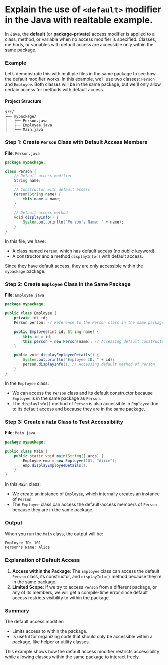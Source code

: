# Explain the use of `<default>` modifier in the Java with realtable example.

In Java, the **default** (or **package-private**) access modifier is applied to a class, method, or variable when no access modifier is specified. Classes, methods, or variables with default access are accessible only within the same package.

### Example

Let’s demonstrate this with multiple files in the same package to see how the default modifier works. In this example, we’ll use two classes: `Person` and `Employee`. Both classes will be in the same package, but we'll only allow certain access for methods with default access.

#### Project Structure

```
src/
├── mypackage/
│   ├── Person.java
│   ├── Employee.java
│   └── Main.java
```

### Step 1: Create `Person` Class with Default Access Members

**File**: `Person.java`

```java
package mypackage;

class Person {
    // Default access modifier
    String name;

    // Constructor with default access
    Person(String name) {
        this.name = name;
    }

    // Default access method
    void displayInfo() {
        System.out.println("Person's Name: " + name);
    }
}
```

In this file, we have:
- A class named `Person`, which has default access (no public keyword).
- A constructor and a method `displayInfo()` with default access.

Since they have default access, they are only accessible within the `mypackage` package.

### Step 2: Create `Employee` Class in the Same Package

**File**: `Employee.java`

```java
package mypackage;

public class Employee {
    private int id;
    Person person; // Reference to the Person class in the same package

    public Employee(int id, String name) {
        this.id = id;
        this.person = new Person(name); // Accessing default constructor of Person
    }

    public void displayEmployeeDetails() {
        System.out.println("Employee ID: " + id);
        person.displayInfo(); // Accessing default method of Person
    }
}
```

In the `Employee` class:
- We can access the `Person` class and its default constructor because `Employee` is in the same package as `Person`.
- The `displayInfo()` method of `Person` is also accessible in `Employee` due to its default access and because they are in the same package.

### Step 3: Create a `Main` Class to Test Accessibility

**File**: `Main.java`

```java
package mypackage;

public class Main {
    public static void main(String[] args) {
        Employee emp = new Employee(101, "Alice");
        emp.displayEmployeeDetails();
    }
}
```

In this `Main` class:
- We create an instance of `Employee`, which internally creates an instance of `Person`.
- The `Employee` class can access the default-access members of `Person` because they are in the same package.
  
### Output

When you run the `Main` class, the output will be:

```
Employee ID: 101
Person's Name: Alice
```

### Explanation of Default Access

1. **Access within the Package**: The `Employee` class can access the default `Person` class, its constructor, and `displayInfo()` method because they’re in the same package.
2. **Limited Scope**: If we try to access `Person` from a different package, or any of its members, we will get a compile-time error since default access restricts visibility to within the package.

### Summary

The default access modifier:
- Limits access to within the package.
- Is useful for organizing code that should only be accessible within a package, like helper or utility classes.
  
This example shows how the default access modifier restricts accessibility while allowing classes within the same package to interact freely.